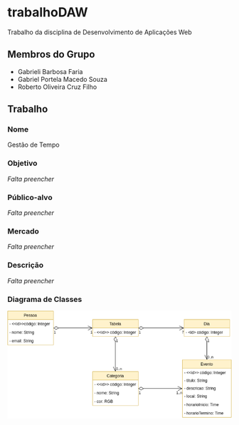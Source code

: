 # trabalhoDAW
Trabalho da disciplina de Desenvolvimento de Aplicações Web

## Membros do Grupo
- Gabrieli Barbosa Faria
- Gabriel Portela Macedo Souza
- Roberto Oliveira Cruz Filho

## Trabalho

### Nome
Gestão de Tempo

### Objetivo
*Falta preencher*

### Público-alvo
*Falta preencher*

### Mercado
*Falta preencher*

### Descrição
*Falta preencher*

### Diagrama de Classes
![Modelo Conceitual](Modelo_Conceitual.png)
